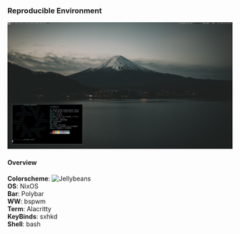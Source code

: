 ### Reproducible Environment

![Screenshot](https://github.com/simojo/env/blob/master/screenshot.png)

#### Overview

**Colorscheme**: ![Jellybeans](https://github.com/mbadolato/iTerm2-Color-Schemes/blob/master/alacritty/Jellybeans.yml)  
**OS**: NixOS  
**Bar**: Polybar  
**WW**: bspwm  
**Term**: Alacritty  
**KeyBinds**: sxhkd  
**Shell**: bash  

